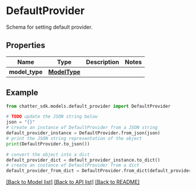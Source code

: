 # DefaultProvider

Schema for setting default provider.

## Properties

Name | Type | Description | Notes
------------ | ------------- | ------------- | -------------
**model_type** | [**ModelType**](ModelType.md) |  | 

## Example

```python
from chatter_sdk.models.default_provider import DefaultProvider

# TODO update the JSON string below
json = "{}"
# create an instance of DefaultProvider from a JSON string
default_provider_instance = DefaultProvider.from_json(json)
# print the JSON string representation of the object
print(DefaultProvider.to_json())

# convert the object into a dict
default_provider_dict = default_provider_instance.to_dict()
# create an instance of DefaultProvider from a dict
default_provider_from_dict = DefaultProvider.from_dict(default_provider_dict)
```
[[Back to Model list]](../README.md#documentation-for-models) [[Back to API list]](../README.md#documentation-for-api-endpoints) [[Back to README]](../README.md)



